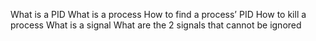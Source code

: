 What is a PID
What is a process
How to find a process’ PID
How to kill a process
What is a signal
What are the 2 signals that cannot be ignored
